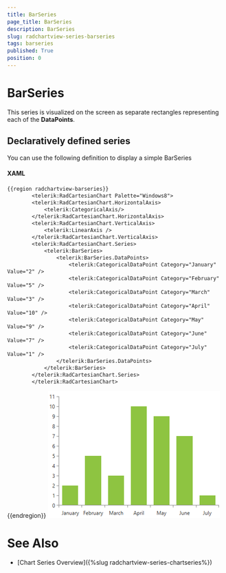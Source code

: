```yaml
---
title: BarSeries
page_title: BarSeries
description: BarSeries
slug: radchartview-series-barseries
tags: barseries
published: True
position: 0
---
```


# BarSeries



This series is visualized on the screen as separate rectangles representing each of the __DataPoints__.
      

## Declaratively defined series

You can use the following definition to display a simple BarSeries

#### XAML
	{{region radchartview-barseries}}
            <telerik:RadCartesianChart Palette="Windows8">
            <telerik:RadCartesianChart.HorizontalAxis>
                <telerik:CategoricalAxis/>
            </telerik:RadCartesianChart.HorizontalAxis>
            <telerik:RadCartesianChart.VerticalAxis>
                <telerik:LinearAxis />
            </telerik:RadCartesianChart.VerticalAxis>
            <telerik:RadCartesianChart.Series>
                <telerik:BarSeries>
                    <telerik:BarSeries.DataPoints>
                        <telerik:CategoricalDataPoint Category="January" Value="2" />
                        <telerik:CategoricalDataPoint Category="February" Value="5" />
                        <telerik:CategoricalDataPoint Category="March" Value="3" />
                        <telerik:CategoricalDataPoint Category="April" Value="10" />
                        <telerik:CategoricalDataPoint Category="May" Value="9" />
                        <telerik:CategoricalDataPoint Category="June" Value="7" />
                        <telerik:CategoricalDataPoint Category="July" Value="1" />
                    </telerik:BarSeries.DataPoints>
                </telerik:BarSeries>
            </telerik:RadCartesianChart.Series>
            </telerik:RadCartesianChart>
{{endregion}}
![radchartview-series-barseries](images/radchartview-series-barseries.png)

# See Also

 * [Chart Series Overview]({%slug radchartview-series-chartseries%})

